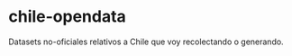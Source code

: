 chile-opendata
==============

Datasets no-oficiales relativos a Chile que voy recolectando o generando.
